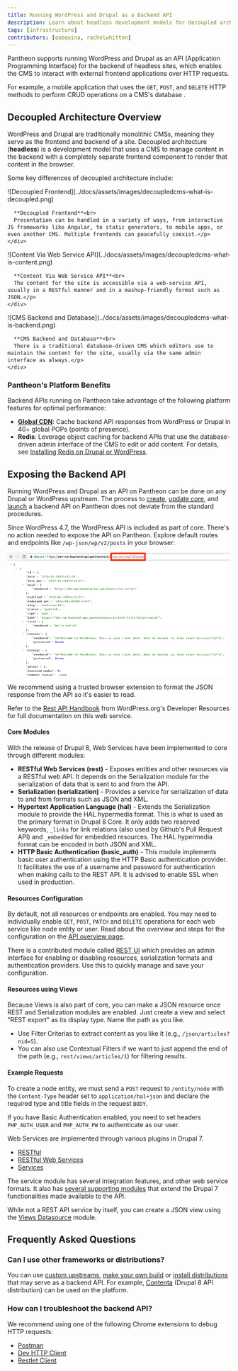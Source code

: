 ```yaml
---
title: Running WordPress and Drupal as a Backend API
description: Learn about headless development models for decoupled architecture on Pantheon.
tags: [infrastructure]
contributors: [eabquina, rachelwhitton]
---
```

Pantheon supports running WordPress and Drupal as an API (Application Programming Interface) for the backend of headless sites, which enables the CMS to interact with external frontend applications over HTTP requests.

For example, a mobile application <a rel="popover" data-proofer-ignore data-toggle="tooltip" data-html="true" data-content="A separate and external frontend application that is not running on Pantheon."><em class="fa fa-info-circle"></em></a> that uses the `GET`, `POST`, and `DELETE` HTTP methods to perform CRUD operations <Popover icon="info-circle" title="CRUD" content="Create, read, update and delete." /> on a CMS's database <a rel="popover" data-proofer-ignore data-toggle="tooltip" data-html="true" data-content="The Drupal or WordPress site running on Pantheon as the backend API."><em class="fa fa-info-circle"></em></a>.

## Decoupled Architecture Overview
WordPress and Drupal are traditionally monolithic CMSs, meaning they serve as the frontend and backend of a site. Decoupled architecture (**headless**) is a development model that uses a CMS to manage content in the backend with a completely separate frontend component to render that content in the browser.

Some key differences of decoupled architecture include:

<div class="flex-panel-group">
  <div id="headless" class="flex-panel-item">
    <div class="flex-panel-body">
      <p class="topic-info__description" >
      ![Decoupled Frontend](../docs/assets/images/decoupledcms-what-is-decoupled.png)

      **Decoupled Frontend**<br>
      Presentation can be handled in a variety of ways, from interactive JS frameworks like Angular, to static generators, to mobile apps, or even another CMS. Multiple frontends can peacefully coexist.</p>
    </div>
  </div>
  <div id="headless" class="flex-panel-item">
    <div class="flex-panel-body">
      <p class="topic-info__description" >
      ![Content Via Web Service API](../docs/assets/images/decoupledcms-what-is-content.png)

      **Content Via Web Service API**<br>
      The content for the site is accessible via a web-service API, usually in a RESTful manner and in a mashup-friendly format such as JSON.</p>
    </div>
  </div>
  <div id="headless" class="flex-panel-item">
    <div class="flex-panel-body">
      <p class="topic-info__description" >
      ![CMS Backend and Database](../docs/assets/images/decoupledcms-what-is-backend.png)

      **CMS Backend and Database**<br>
      There is a traditional database-driven CMS which editors use to maintain the content for the site, usually via the same admin interface as always.</p>
    </div>
  </div>
</div>

### Pantheon's Platform Benefits
Backend APIs running on Pantheon take advantage of the following platform features for optimal performance:

* [**Global CDN**](/docs/global-cdn/): Cache backend API responses from WordPress or Drupal in 40+ global POPs (points of presence).
* **Redis**: Leverage object caching for backend APIs that use the database-driven admin interface of the CMS to edit or add content. For details, see [Installing Redis on Drupal or WordPress](/docs/redis/).
<!--todo: does solr belong here? help wanted describing the benefits of solr in context of decoupled site.]-->


## Exposing the Backend API
Running WordPress and Drupal as an API on Pantheon can be done on any Drupal or WordPress upstream. The process to [create](/docs/create-sites/), [update core](/docs/core-updates/), and [launch](/docs/guides/launch/) a backend API on Pantheon does not deviate from the standard procedures.

<TabList>

<Tab name="WordPress" id="wp-api" active={true}>

Since WordPress 4.7, the WordPress API is included as part of core. There's no action needed to expose the API on Pantheon. Explore default routes and endpoints like `/wp-json/wp/v2/posts` in your browser:

![default routes wp](../docs/assets/images/wp-json-posts.png)

We recommend using a trusted browser extension to format the JSON response from the API so it's easier to read.

Refer to the [Rest API Handbook](https://developer.wordpress.org/rest-api/) from WordPress.org's Developer Resources for full documentation on this web service.

</Tab>

<Tab name="Drupal 8" id="d8-api">

#### Core Modules
With the release of Drupal 8, Web Services have been implemented to core through different modules:

* **RESTful Web Services (rest)** - Exposes entities and other resources via a RESTful web API. It depends on the Serialization module for the serialization of data that is sent to and from the API.
* **Serialization (serialization)** - Provides a service for serialization of data to and from formats such as JSON and XML.
* **Hypertext Application Language (hal)** - Extends the Serialization module to provide the HAL hypermedia format. This is what is used as the primary format in Drupal 8 Core. It only adds two reserved keywords, `_links` for link relations (also used by Github's Pull Request API) and `_embedded` for embedded resources. The HAL hypermedia format can be encoded in both JSON and XML.
* **HTTP Basic Authentication (basic_auth)** - This module implements basic user authentication using the HTTP Basic authentication provider. It facilitates the use of a username and password for authentication when making calls to the REST API. It is advised to enable SSL when used in production.

#### Resources Configuration

By default, not all resources or endpoints are enabled. You may need to individually enable `GET`, `POST`, `PATCH` and `DELETE` operations for each web service like node entity or user. Read about the overview and steps for the configuration on the [API overview page](https://www.drupal.org/docs/8/api/restful-web-services-api/restful-web-services-api-overview).

There is a contributed module called [REST UI](https://drupal.org/project/restui) which provides an admin interface for enabling or disabling resources, serialization formats and authentication providers. Use this to quickly manage and save your configuration.

#### Resources using Views

Because Views is also part of core, you can make a JSON resource once REST and Serialization modules are enabled. Just create a view and select "REST export" as its display type. Name the path as you like.

* Use Filter Criterias to extract content as you like it (e.g., `/json/articles?nid=5`).
* You can also use Contextual Filters if we want to just append the end of the path (e.g., `rest/views/articles/1`) for filtering results.

#### Example Requests

To create a node entity, we must send a `POST` request to `/entity/node` with the `Content-Type` header set to `application/hal+json` and declare the required type and title fields in the request `BODY`.

If you have Basic Authentication enabled, you need to set headers `PHP_AUTH_USER` and `PHP_AUTH_PW` to authenticate as our user.

</Tab>

<Tab name="Drupal 7" id="d7-api">

Web Services are implemented through various plugins in Drupal 7.

  - [RESTful](https://www.drupal.org/project/restful)
  - [RESTful Web Services](https://www.drupal.org/project/restws)
  - [Services](https://www.drupal.org/project/services)

The service module has several integration features, and other web service formats. It also has [several supporting modules](https://www.drupal.org/node/750036) that extend the Drupal 7 functionalities made available to the API.

<Alert title="Note" type="info">

While not a REST API service by itself, you can create a JSON view using the [Views Datasource](https://www.drupal.org/project/views_datasource) module.</p>

</Alert>

</Tab>

</TabList>

## Frequently Asked Questions
### Can I use other frameworks or distributions?
You can use [custom upstreams](/docs/custom-upstream/), [make your own build](/docs/guides/build-tools/) or [install distributions](/docs/start-state/#public-distributions) that may serve as a backend API. For example, [Contenta](http://www.contentacms.org/) (Drupal 8 API distribution) can be used on the platform.

### How can I troubleshoot the backend API?
We recommend using one of the following Chrome extensions to debug HTTP requests:

* [Postman](https://chrome.google.com/webstore/detail/postman/fhbjgbiflinjbdggehcddcbncdddomop?hl=en)
* [Dev HTTP Client](https://chrome.google.com/webstore/detail/dev-http-client/aejoelaoggembcahagimdiliamlcdmfm/related)
* [Restlet Client](https://chrome.google.com/webstore/detail/restlet-client-rest-api-t/aejoelaoggembcahagimdiliamlcdmfm)
